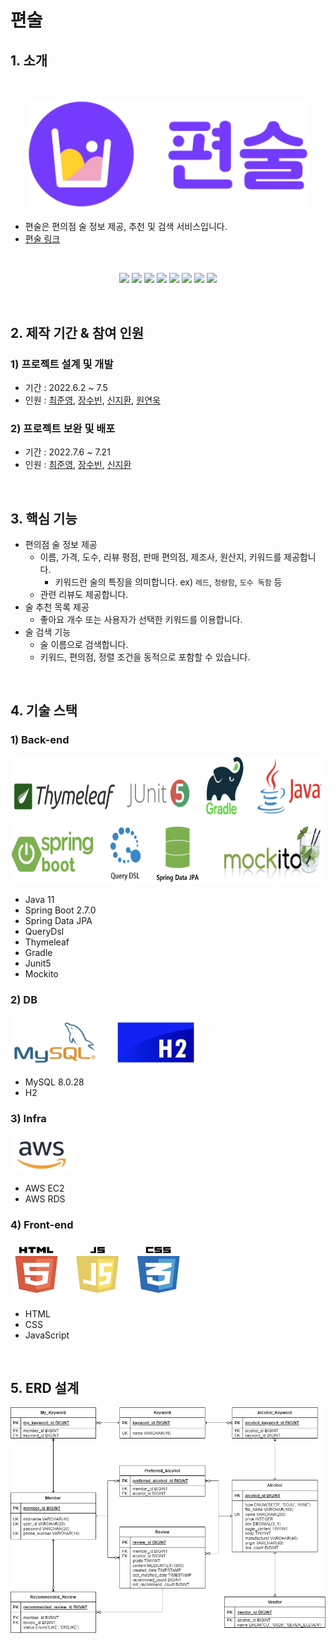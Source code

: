 # 편술

## 1. 소개
</br>

<p align="center">
    <img src="pyeonsool/src/main/resources/static/image/components/pyeonsool-logo.svg"
        alt="편술" width="450">
</p>

- 편술은 편의점 술 정보 제공, 추천 및 검색 서비스입니다.
- [편술 링크](http://ec2-3-34-208-247.ap-northeast-2.compute.amazonaws.com:8080/)
</br>

<p align="center">
<img src="https://img.shields.io/badge/JAVA-v11-blue">
<img src="https://img.shields.io/badge/Spring_Boot-v2.7.0-green?logo=springboot">
<img src="https://img.shields.io/badge/Spring_Data_JPA-green">
<img src="https://img.shields.io/badge/Querydsl-blue">
<img src="https://img.shields.io/badge/Thymeleaf-005F0F?logo=thymeleaf">
<img src="https://img.shields.io/badge/Gradle-02303A?logo=gradle">
<img src="https://img.shields.io/badge/JUnit5-gray?logo=junit5">
<img src="https://img.shields.io/badge/Mockito-green">
</p>

</br>

## 2. 제작 기간 & 참여 인원
### 1) 프로젝트 설계 및 개발
  - 기간 : 2022.6.2 ~ 7.5
  - 인원 : [최준영](https://github.com/JunYoung-C), [장수빈](https://github.com/Jangsue), [신지환](https://github.com/sjihwan), [원연욱](https://github.com/wyu950)

### 2) 프로젝트 보완 및 배포
  - 기간 : 2022.7.6 ~ 7.21
  - 인원 : [최준영](https://github.com/JunYoung-C), [장수빈](https://github.com/Jangsue), [신지환](https://github.com/sjihwan)

</br>

## 3. 핵심 기능
- 편의점 술 정보 제공
  - 이름, 가격, 도수, 리뷰 평점, 판매 편의점, 제조사, 원산지, 키워드를 제공합니다.
    - 키워드란 술의 특징을 의미합니다. ex) `레드`, `청량함`, `도수 독함` 등
  - 관련 리뷰도 제공합니다.
- 술 추천 목록 제공
  - 좋아요 개수 또는 사용자가 선택한 키워드를 이용합니다.
- 술 검색 기능
  - 술 이름으로 검색합니다.
  - 키워드, 편의점, 정렬 조건을 동적으로 포함할 수 있습니다.

</br>

## 4. 기술 스택
### 1) Back-end

<p align="left">
<img src="pyeonsool/src/main/resources/static/image/components/backend-icon1.png"
    width="500" height ="100">
<img src="pyeonsool/src/main/resources/static/image/components/backend-icon2.png"
    width="500" height ="100">
</p>

- Java 11
- Spring Boot 2.7.0
- Spring Data JPA
- QueryDsl
- Thymeleaf
- Gradle
- Junit5
- Mockito

### 2) DB

<p align="left">
<img src="pyeonsool/src/main/resources/static/image/components/db-icon.png"
    width="300" height ="80">
</p>

- MySQL 8.0.28
- H2

### 3) Infra

<p align="left">
<img src="pyeonsool/src/main/resources/static/image/components/infra-icon.png"
    width="100" height ="60">
</p>

- AWS EC2
- AWS RDS

### 4) Front-end

<p align="left">
<img src="pyeonsool/src/main/resources/static/image/components/frontend-icon.png"
    width="280" height ="90">
</p>

- HTML
- CSS
- JavaScript

</br>

## 5. ERD 설계
![pyeonsool-table.png](pyeonsool-table.png)
